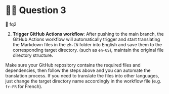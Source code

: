 # 👩🏫 Question 3

&#x20;:clap: fq2

2. **Trigger GitHub Actions workflow**: After pushing to the main branch, the GitHub Actions workflow will automatically trigger and start translating the Markdown files in the `zh-CN` folder into English and save them to the corresponding target directory. (such as `en-US`), maintain the original file directory structure.

Make sure your GitHub repository contains the required files and dependencies, then follow the steps above and you can automate the translation process. If you need to translate the files into other languages, just change the target directory name accordingly in the workflow file (e.g. `fr-FR` for French).